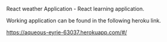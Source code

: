 React weather Application - React learning application.

Working application can be found in the following heroku link.

https://aqueous-eyrie-63037.herokuapp.com/#/

